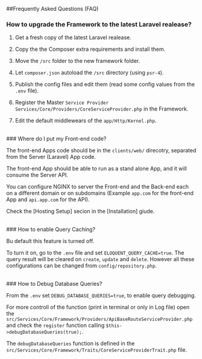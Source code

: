 ##Frequently Asked Questions (FAQ)




### How to upgrade the Framework to the latest Laravel realease?

1. Get a fresh copy of the latest Laravel realease.

1. Copy the the Composer extra requirements and install them.

1. Move the `/src` folder to the new framework folder.

1. Let `composer.json` autoload the `/src` directory (using `psr-4`).

1. Publish the config files and edit them (read some config values from the `.env` file).

1. Register the Master `Service Provider` `Services/Core/Providers/CoreServiceProvider.php` in the Framework.

1. Edit the default middlewears of the `app/Http/Kernel.php`.




<br>
### Where do I put my Front-end code?

The front-end Apps code should be in the `clients/web/` direcotry, separated from the Server (Laravel) App code. 

The front-end App should be able to run as a stand alone App, and it will consume the Server API.

You can configure NGINX to server the Front-end and the Back-end each on a different domain or on subdomains (Example `app.com` for the front-end App and `api.app.com` for the API). 

Check the [Hosting Setup] secion in the [Installation] giude.




<br>
### How to enable Query Caching?

Bu default this feature is turned off.

To turn it on, go to the `.env` file and set `ELOQUENT_QUERY_CACHE=true`. The query result will be cleared on `create`, `update` and `delete`. However all these configurations can be changed from `config/repository.php`.




<br>
### How to Debug Database Queries?

From the `.env` set `DEBUG_DATABASE_QUERIES=true`, to enable query debugging. 

For more controll of the function (print in terminal or only in Log file) open the `src/Services/Core/Framework/Providers/ApiBaseRouteServiceProvider.php` and check the `register` function calling `$this->debugDatabaseQueries(true);`.

The `debugDatabaseQueries` function is defined in the `src/Services/Core/Framework/Traits/CoreServiceProviderTrait.php` file.
